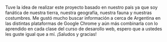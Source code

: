 Tuve la idea de realizar este proyecto basado en nuestro país ya que soy fanática de nuestra tierra, nuestra geografía, nuestra fauna y nuestras costumbres. Me gustó mucho buscar información a cerca de Argentina en las distintas plataformas de Google Chrome y aún más combinarla con lo aprendido en cada clase del curso de desarollo web, espero que a ustedes les guste igual que a mí.
¡Saludos y gracias!